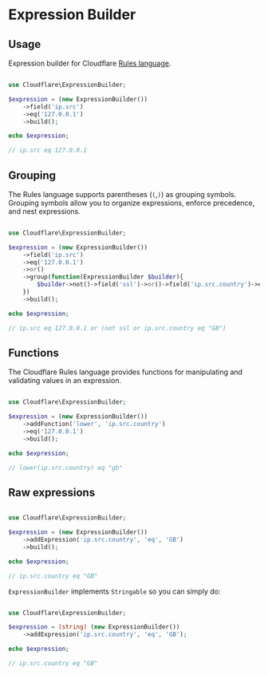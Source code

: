# Expression Builder

## Usage

Expression builder for Cloudflare [Rules language](https://developers.cloudflare.com/ruleset-engine/rules-language/).

```php [php]

use Cloudflare\ExpressionBuilder;

$expression = (new ExpressionBuilder())
    ->field('ip.src')
    ->eq('127.0.0.1')
    ->build();

echo $expression;

// ip.src eq 127.0.0.1

```

## Grouping

The Rules language supports parentheses (`(`,`)`) as grouping symbols. Grouping symbols allow you to organize expressions, enforce precedence, and nest expressions.

```php [php]

use Cloudflare\ExpressionBuilder;

$expression = (new ExpressionBuilder())
    ->field('ip.src')
    ->eq('127.0.0.1')
    ->or()
    ->group(function(ExpressionBuilder $builder){
        $builder->not()->field('ssl')->or()->field('ip.src.country')->eq('GB');
    })
    ->build();

echo $expression;

// ip.src eq 127.0.0.1 or (not ssl or ip.src.country eq "GB")

```

## Functions

The Cloudflare Rules language provides functions for manipulating and validating values in an expression.

```php [php]

use Cloudflare\ExpressionBuilder;

$expression = (new ExpressionBuilder())
    ->addFunction('lower', 'ip.src.country')
    ->eq('127.0.0.1')
    ->build();

echo $expression;

// lower(ip.src.country) eq "gb"

```

## Raw expressions

```php [php]

use Cloudflare\ExpressionBuilder;

$expression = (new ExpressionBuilder())
    ->addExpression('ip.src.country', 'eq', 'GB')
    ->build();

echo $expression;

// ip.src.country eq "GB"

```

`ExpressionBuilder` implements `Stringable` so you can simply do:

```php [php]

use Cloudflare\ExpressionBuilder;

$expression = (string) (new ExpressionBuilder())
    ->addExpression('ip.src.country', 'eq', 'GB');

echo $expression;

// ip.src.country eq "GB"

```
